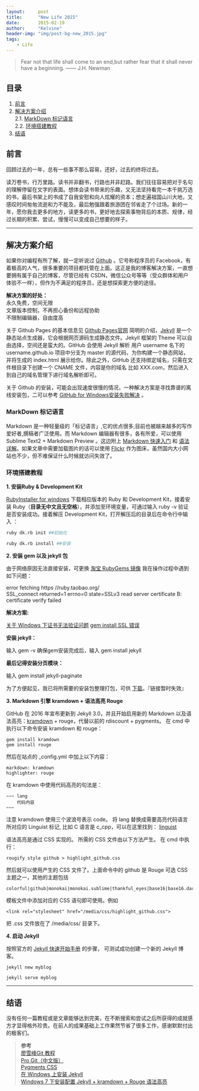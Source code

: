 ```yaml
---
layout:     post
title:      "New Life 2015"
date:       2015-02-19
author:     "Kelvine"
header-img: "img/post-bg-new_2015.jpg"
tags:
    - Life
---
```



> Fear not that life shall come to an end,but rather fear that it shall never have a beginning. —— J.H. Newman
 
 
## 目录

1.  [前言](#section-1)<br>
2.  [解决方案介绍](#section-2)<br>
  2.1.  [MarkDown 标记语言](#markdown-)<br>
  2.2.  [环境搭建教程](#section-2)<br>
3.  [结语](#section-3)<br>



## 前言

回顾过去的一年，总有一些事不那么容易，还好，过去的终将过去。  

读万卷书，行万里路。读书并非翻书，行路也并非赶路。我们往往容易把对于名句的理解停留在文字的表面。想体会读书带来的乐趣，又无法坚持看完一本千挑万选的书，最后书架上的书成了自我安慰和向人炫耀的资本；想走遍祖国山川大地，又感叹时间匆匆流逝和力不能及，最后勉强跟着旅游团在邻省走了个过场。新的一年，愿你我去更多的地方，读更多的书，更好地去探索事物背后的本质、规律，经过长期的积累、尝试，慢慢可以变成自己想要的样子。


---

## 解决方案介绍

如果你对编程有所了解，就一定听说过 [Github](https://github.com/) 。它号称程序员的 Facebook，有着极高的人气，很多重要的项目都托管在上面。这正是我的博客解决方案，一直想要拥有属于自己的博客，尽管已经有 CSDN，微信公众号等等（受众群体和用户体验不一样），但作为不满足的程序员，还是想探索更方便的途径。

**解决方案的好处：**<br>
永久免费，空间无限<br>
文章版本控制，不再担心备份和远程协助<br>
不限制编辑器，自由度高<br>

关于 Github Pages 的基本信息见 [Github Pages官网](https://pages.github.com/) 简明的介绍，[Jekyll](http://jekyll.bootcss.com/) 是一个静态站点生成器，它会根据网页源码生成静态文件。Jekyll 框架的 Theme 可以自由选择，空间还是蛮大的。GitHub 会使用 Jekyll 解析 用户 username 名下的 username.github.io 项目中分支为 master 的源代码，为你构建一个静态网站，并将生成的 index.html 展示给你。除此之外，GitHub 还支持绑定域名，只需在文件根目录下创建一个 CNAME 文件，内容是你的域名 比如 XXX.com，然后进入到自己的域名管理下进行域名解析即可。

关于 Github 的安装，可能会出现速度很慢的情况，一种解决方案是寻找靠谱的离线安装包，二可以参考 [GitHub for Windows安装失败解决](http://jingyan.baidu.com/article/fd8044fa924e8f5031137ac6.html) 。

### MarkDown 标记语言 

Markdown 是一种轻量级的「标记语言」,它的优点很多,目前也被越来越多的写作爱好者,撰稿者广泛使用。而 Markdown 编辑器有很多，各有所爱，可以使用 Sublime Text2 + Markdown Preview 。这边附上 [Markdown 快速入门](http://www.ituring.com.cn/article/23) 和 [语法详解](http://www.ituring.com.cn/article/504)。如果文章中需要加载图片的话可以使用 [Flickr](https://www.flickr.com/) 作为图床，虽然国内大小网站也不少，但不难保证什么时候就访问失效了。


### 环境搭建教程

**1. 安装Ruby & Development Kit**

[RubyInstaller for windows](http://rubyinstaller.org/downloads/) 下载相应版本的 Ruby 和 Development Kit，接着安装 Ruby（**目录无中文且无空格**），并添加至环境变量，可通过输入 ruby -v 验证是否安装成功。接着解压 Development Kit，打开解压后的目录后在命令行中输入 ：

~~~~python
ruby dk.rb init ##初始化

ruby dk.rb install ##安装
~~~~

**2. 安装 gem 以及 jekyll 包**

由于网络原因无法直接安装，可更换 [淘宝 RubyGems 镜像](https://ruby.taobao.org/)
我在操作过程中遇到如下问题：

error fetching https //ruby.taobao.org/  
SSL_connect returned=1 errno=0 state=SSLv3 read server certificate B: certificate verify failed

**解决方案:**

[关于 Windows 下证书无法验证问题](https://github.com/ruby-china/rubygems-mirror/wiki)
[gem install SSL 错误](https://ruby-china.org/topics/29323)

**安装 jekyll：**

输入 gem -v 确保gem安装完成后，输入 gem install jekyll

**最后记得安装分页模块：**

输入 gem install jekyll-paginate 

为了方便起见，我已将所需要的安装包整理打包，可供 [下载](https://www.dropbox.com/s/lyn98kb8fm0p0j3/jekyll%20%E5%8D%9A%E5%AE%A2%E7%8E%AF%E5%A2%83%E6%90%AD%E5%BB%BA%E5%AE%89%E8%A3%85%E5%8C%85.rar?dl=0)。『链接暂时失效』

**3. Markdown 引擎 kramdown + 语法高亮 Rouge**

GitHub 在 2016 年宣布更新到 Jekyll 3.0，并且开始启用新的 Markdown 以及语法高亮：[kramdown](https://kramdown.gettalong.org/syntax.html) + rouge，代替以前的 rdiscount + pygments。 在 cmd 中执行以下命令安装 kramdown 和 rouge：

    gem install kramdown
	gem install rouge

然后在站点的 _config.yml 中加上以下内容：

	markdown: kramdown
	highlighter: rouge

在 kramdown 中使用代码高亮的句法是：

	~~~ lang
		代码内容
	~~~

注意 kramdown 使用三个波浪号表示 code。
将 lang 替换成需要高亮代码语言所对应的 Linguist 标记, 比如 C 语言是 c_cpp，可以在这里找到： 
[linguist](https://github.com/github/linguist/blob/master/lib/linguist/languages.yml)

语法高亮是通过 CSS 实现的。 所需的 CSS 文件由以下方法产生。 在 cmd 中执行：

	rougify style github > highlight_github.css

然后就可以使用产生的 CSS 文件了。上面命令中的 github 是 Rouge 可选 CSS 主题之一，其他的主题包括

	colorful|github|monokai|monokai.sublime|thankful_eyes|base16|base16.dark|base16.light|base16.solarized|base16.monokai 

模板文件中添加对应的 CSS 语句即可使用。例如

	<link rel="stylesheet" href="/media/css/highlight_github.css">

把 .css 文件放在了 /media/css/ 目录下。

**4. 启动 Jekyll**

按照官方的 [Jekyll 快速开始手册](https://jekyllrb.com/docs/quickstart/) 的步骤， 可测试成功创建一个新的 Jekyll 博客。

    jekyll new myblog

    jekyll serve myblog

---


## 结语

没有任何一篇教程或是文章能够达到完美，在不断搜索和尝试之后所获得的成就感方才显得格外珍贵。在前人的成果基础上工作果然节省了很多工作，感谢默默付出的极客们。<br>




> **参考**<br>
 [廖雪峰Git 教程](http://www.liaoxuefeng.com/wiki/0013739516305929606dd18361248578c67b8067c8c017b000)<br>
 [Pro Git（中文版）](http://git.oschina.net/progit/)<br>
 [Pygments CSS](https://github.com/icco/pygments-css)<br>
 [在 Windows 上安装 Jekyll](http://cn.yizeng.me/2013/05/10/setup-jekyll-on-windows/)<br>
 [Windows 7 下安装配置 Jekyll + kramdown + Rouge 语法高亮](http://danny.li/notes/windows-7-jekyll-config/)